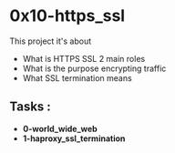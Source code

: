 # 0x10-https_ssl

This project it's about

- What is HTTPS SSL 2 main roles
- What is the purpose encrypting traffic
- What SSL termination means

## Tasks :

- **0-world_wide_web**
- **1-haproxy_ssl_termination**
